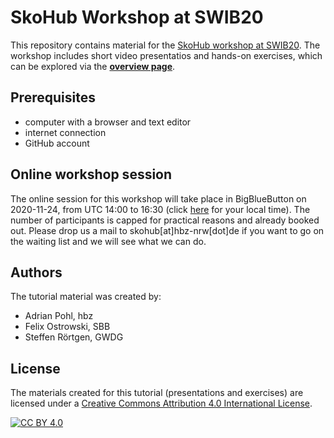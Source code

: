 # SkoHub Workshop at SWIB20

This repository contains material for the [SkoHub workshop at SWIB20](https://swib.org/swib20/programme.html#abs08). The workshop includes short video presentatios and hands-on exercises, which can be explored via the [**overview page**](resources/README.md). 

## Prerequisites

- computer with a browser and text editor
- internet connection
- GitHub account

## Online workshop session

The online session for this workshop will take place in BigBlueButton on 2020-11-24, from UTC 14:00 to 16:30 (click [here](https://zonestamp.toolforge.org/1604412004) for your local time). The number of participants is capped for practical reasons and already booked out. Please drop us a mail to skohub\[at\]hbz-nrw\[dot\]de if you want to go on the waiting list and we will see what we can do.

## Authors

The tutorial material was created by:

* Adrian Pohl, hbz
* Felix Ostrowski, SBB
* Steffen Rörtgen, GWDG

## License

The materials created for this tutorial (presentations and exercises) are
licensed under a [Creative Commons Attribution 4.0 International License][cc-by].

[![CC BY 4.0][cc-by-image]][cc-by]

[cc-by]: http://creativecommons.org/licenses/by/4.0/
[cc-by-image]: https://i.creativecommons.org/l/by/4.0/88x31.png